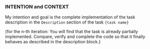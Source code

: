 ### INTENTION and CONTEXT
My intention and goal is the complete implementation of the task description in the `Description` section of the task `{task name}` 

{for the n-th iteration: You will find that the task is already partially implemented. Compare, verify and complete the code so that it finally behaves as described in the description block.}